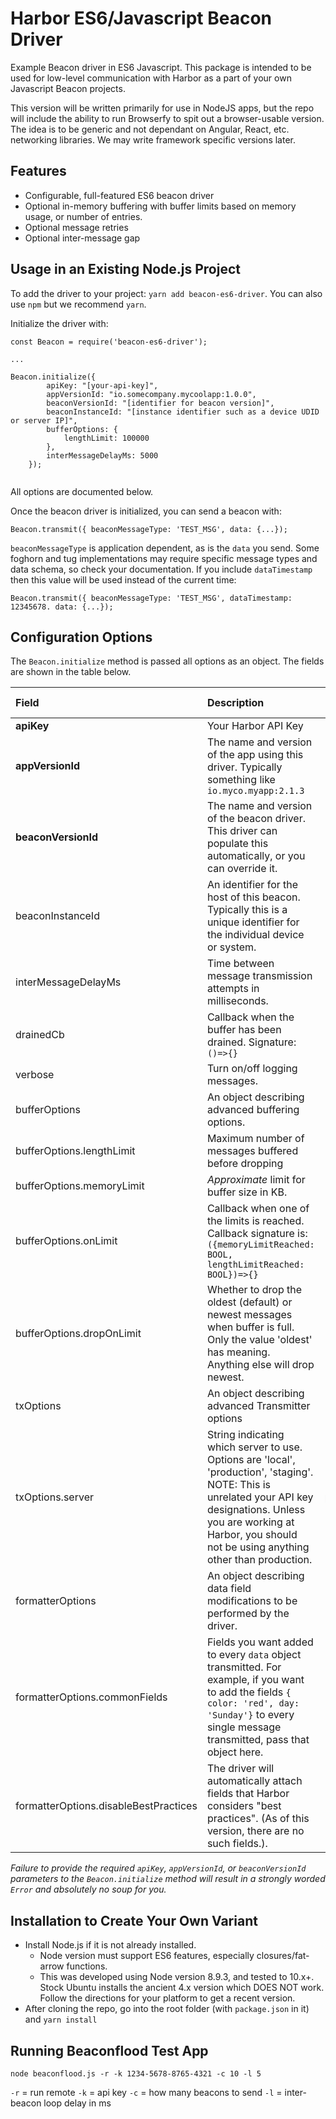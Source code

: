 # Harbor ES6/Javascript Beacon Driver

Example Beacon driver in ES6 Javascript. This package is intended to be used for low-level communication
with Harbor as a part of your own Javascript Beacon projects. 

This version will be written primarily for use in NodeJS apps, but the repo will include the ability to run Browserfy to 
spit out a browser-usable version. The idea is to be generic and not dependant on Angular, React, etc. networking
libraries. We may write framework specific versions later.

## Features

- Configurable, full-featured ES6 beacon driver
- Optional in-memory buffering with buffer limits based on memory usage, or number of entries.
- Optional message retries
- Optional inter-message gap 

## Usage in an Existing Node.js Project

To add the driver to your project: `yarn add beacon-es6-driver`. You can also use `npm` but we recommend `yarn`.

Initialize the driver with:

```$xslt
const Beacon = require('beacon-es6-driver');

...

Beacon.initialize({
        apiKey: "[your-api-key]",
        appVersionId: "io.somecompany.mycoolapp:1.0.0",
        beaconVersionId: "[identifier for beacon version]",
        beaconInstanceId: "[instance identifier such as a device UDID or server IP]",
        bufferOptions: {
            lengthLimit: 100000
        },
        interMessageDelayMs: 5000
    });
    
```
All options are documented below.

Once the beacon driver is initialized, you can send a beacon with:

`Beacon.transmit({ beaconMessageType: 'TEST_MSG', data: {...});`

`beaconMessageType` is application dependent, as is the `data` you send. Some foghorn and tug implementations
may require specific message types and data schema, so check your documentation. If you include `dataTimestamp` then this 
value will be used instead of the current time:

`Beacon.transmit({ beaconMessageType: 'TEST_MSG', dataTimestamp: 12345678. data: {...});`

## Configuration Options

The `Beacon.initialize` method is passed all options as an object. The fields are shown in the table below.

| Field    |      Description      |  Default Value | Required? |
|:----------|:---------------------|:--------------:|:----------:|
| **apiKey**   |  Your Harbor API Key  | n/a            |  X |
| **appVersionId** | The name and version of the app using this driver. Typically something like `io.myco.myapp:2.1.3` | n/a | X |
| **beaconVersionId** | The name and version of the beacon driver. This driver can populate this automatically, or you can override it. | n/a | X |
| beaconInstanceId | An identifier for the host of this beacon. Typically this is a unique identifier for the individual device or system.|||
| interMessageDelayMs | Time between message transmission attempts in milliseconds. | 5 ||
| drainedCb | Callback when the buffer has been drained. Signature: `()=>{}` |||
| verbose | Turn on/off logging messages. | false ||
| bufferOptions | An object describing advanced buffering options.|||
| bufferOptions.lengthLimit | Maximum number of messages buffered before dropping | 100 ||
| bufferOptions.memoryLimit | *Approximate* limit for buffer size in KB. | 0 = off ||
| bufferOptions.onLimit | Callback when one of the limits is reached. Callback signature is: `({memoryLimitReached: BOOL, lengthLimitReached: BOOL})=>{}`|||
| bufferOptions.dropOnLimit | Whether to drop the oldest (default) or newest messages when buffer is full. Only the value 'oldest' has meaning. Anything else will drop newest. | 'oldest' ||
| txOptions | An object describing advanced Transmitter options |||
| txOptions.server | String indicating which server to use. Options are 'local', 'production', 'staging'. NOTE: This is unrelated your API key designations. Unless you are working at Harbor, you should not be using anything other than production. | production ||
| formatterOptions | An object describing data field modifications to be performed by the driver. |||
| formatterOptions.commonFields | Fields you want added to every `data` object transmitted. For example, if you want to add the fields `{ color: 'red', day: 'Sunday'}` to every single message transmitted, pass that object here. |||
| formatterOptions.disableBestPractices | The driver will automatically attach fields that Harbor considers "best practices". (As of this version, there are no such fields.). | false ||

_Failure to provide the required `apiKey`, `appVersionId`, or `beaconVersionId` parameters to the `Beacon.initialize` method will result in a strongly worded `Error` and absolutely no soup for you._ 

## Installation to Create Your Own Variant

- Install Node.js if it is not already installed.
    - Node version must support ES6 features, especially closures/fat-arrow functions.
    - This was developed using Node version 8.9.3, and tested to 10.x+. Stock Ubuntu installs the ancient 4.x version which DOES NOT work. Follow the directions for your platform to get a recent version.
- After cloning the repo, go into the root folder (with `package.json` in it) and `yarn install`

## Running Beaconflood Test App

`node beaconflood.js -r -k 1234-5678-8765-4321 -c 10 -l 5`

`-r` = run remote
`-k` = api key
`-c` = how many beacons to send
`-l` = inter-beacon loop delay in ms


